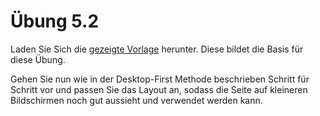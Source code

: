 # Übung 5.2 #

Laden Sie Sich die [gezeigte Vorlage](https://github.com/Andi-Moser/SJ20-21-M152/raw/master/m152/Uebungen/Unterlagen/Uebung5-2.zip) herunter. Diese bildet die Basis für diese Übung.

Gehen Sie nun wie in der Desktop-First Methode beschrieben Schritt für Schritt vor und passen Sie das
Layout an, sodass die Seite auf kleineren Bildschirmen noch gut aussieht und verwendet werden kann.